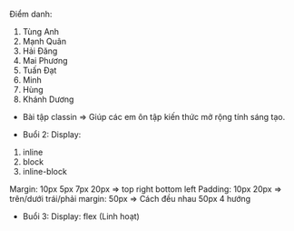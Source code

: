 Điểm danh:

1. Tùng Anh
2. Mạnh Quân
3. Hải Đăng
4. Mai Phương
5. Tuấn Đạt
6. Minh
7. Hùng
8. Khánh Dương

- Bài tập classin => Giúp các em ôn tập kiến thức mở rộng tính sáng tạo.

- Buổi 2:
  Display:

1. inline
2. block
3. inline-block

Margin: 10px 5px 7px 20px
=> top right bottom left
Padding: 10px 20px
=> trên/dưới trái/phải
margin: 50px => Cách đều nhau 50px 4 hướng

- Buổi 3:
  Display: flex (Linh hoạt)
